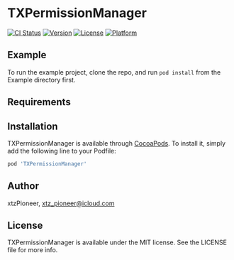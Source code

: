 # TXPermissionManager

[![CI Status](https://img.shields.io/travis/xtzPioneer/TXPermissionManager.svg?style=flat)](https://travis-ci.org/xtzPioneer/TXPermissionManager)
[![Version](https://img.shields.io/cocoapods/v/TXPermissionManager.svg?style=flat)](https://cocoapods.org/pods/TXPermissionManager)
[![License](https://img.shields.io/cocoapods/l/TXPermissionManager.svg?style=flat)](https://cocoapods.org/pods/TXPermissionManager)
[![Platform](https://img.shields.io/cocoapods/p/TXPermissionManager.svg?style=flat)](https://cocoapods.org/pods/TXPermissionManager)

## Example

To run the example project, clone the repo, and run `pod install` from the Example directory first.

## Requirements

## Installation

TXPermissionManager is available through [CocoaPods](https://cocoapods.org). To install
it, simply add the following line to your Podfile:

```ruby
pod 'TXPermissionManager'
```

## Author

xtzPioneer, xtz_pioneer@icloud.com

## License

TXPermissionManager is available under the MIT license. See the LICENSE file for more info.
